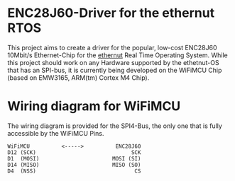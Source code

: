 # ENC28J60-Driver for the ethernut RTOS

This project aims to create a driver for the popular, low-cost ENC28J60 10Mbit/s Ethernet-Chip for the [ethernut](http://ethernut.de) Real Time Operating System.
While this project should work on any Hardware supported by the ethetnut-OS that has an SPI-bus, it is currently being developed on the WiFiMCU Chip (based on EMW3165, ARM(tm) Cortex M4 Chip).

# Wiring diagram for WiFiMCU
The wiring diagram is provided for the SPI4-Bus, the only one that is fully accessible by the WiFiMCU Pins.
```
WiFiMCU          <----->          ENC28J60
D12 (SCK)                              SCK
D1  (MOSI)                       MOSI (SI)
D14 (MISO)                       MISO (SO)
D4  (NSS)                               CS
```

